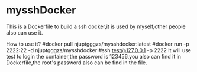 # mysshDocker
This is a Dockerfile to build a ssh docker,it is used by myself,other people also can use it.

How to use it?
#docker pull njuptgggzs/mysshdocker:latest
#docker run -p 2222:22 -d njuptgggzs/mysshdocker
#ssh test@127.0.0.1 -p 2222
It will use test to login the container,the password is 123456,you also can find it in Dockerfile,the root's password also can be find in the file.
